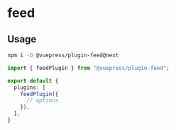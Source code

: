 # feed

<NpmBadge package="@vuepress/plugin-feed" />

## Usage

```bash
npm i -D @vuepress/plugin-feed@next
```

```ts title=".vuepress/config.ts"
import { feedPlugin } from "@vuepress/plugin-feed";

export default {
  plugins: [
    feedPlugin({
      // options
    }),
  ],
}
```
